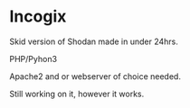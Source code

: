 # Incogix
Skid version of Shodan made in under 24hrs. 

PHP/Pyhon3

Apache2 and or webserver of choice needed.

Still working on it, however it works. 
